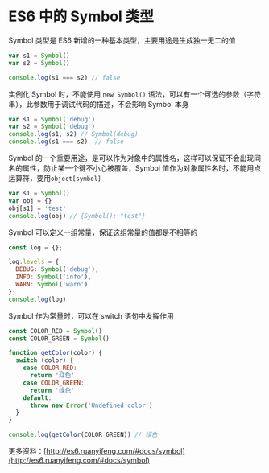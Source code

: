 # ES6 中的 Symbol 类型

Symbol 类型是 ES6 新增的一种基本类型，主要用途是生成独一无二的值

```js
var s1 = Symbol()
var s2 = Symbol()

console.log(s1 === s2) // false
```

实例化 Symbol 时，不能使用 `new Symbol()` 语法，可以有一个可选的参数（字符串），此参数用于调试代码的描述，不会影响 Symbol 本身

```js
var s1 = Symbol('debug')
var s2 = Symbol('debug')
console.log(s1, s2) // Symbol(debug)
console.log(s1 === s2)  // false
```

Symbol 的一个重要用途，是可以作为对象中的属性名，这样可以保证不会出现同名的属性，防止某一个键不小心被覆盖，Symbol 值作为对象属性名时，不能用点运算符，要用`object[symbol]`

```js
var s1 = Symbol()
var obj = {}
obj[s1] = 'test'
console.log(obj) // {Symbol(): "test"}
```

Symbol 可以定义一组常量，保证这组常量的值都是不相等的

```js
const log = {};

log.levels = {
  DEBUG: Symbol('debug'),
  INFO: Symbol('info'),
  WARN: Symbol('warn')
};
console.log(log)
```

Symbol 作为常量时，可以在 switch 语句中发挥作用

```js
const COLOR_RED = Symbol()
const COLOR_GREEN = Symbol()

function getColor(color) {
  switch (color) {
    case COLOR_RED:
      return '红色'
    case COLOR_GREEN:
      return '绿色'
    default:
      throw new Error('Undefined color')
  }
}

console.log(getColor(COLOR_GREEN)) // 绿色
```

更多资料：[http://es6.ruanyifeng.com/#docs/symbol](http://es6.ruanyifeng.com/#docs/symbol)
